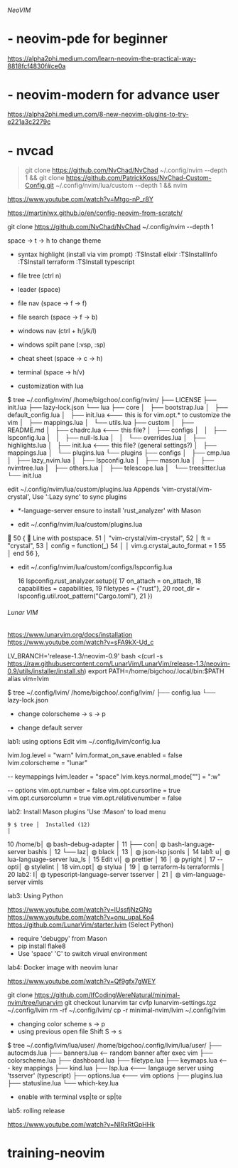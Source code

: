 ###### NeoVIM #####
# - neovim-pde for beginner
https://alpha2phi.medium.com/learn-neovim-the-practical-way-8818fcf4830f#ce0a
# - neovim-modern for advance user
https://alpha2phi.medium.com/8-new-neovim-plugins-to-try-e221a3c2279c
# - nvcad 
> git clone https://github.com/NvChad/NvChad ~/.config/nvim --depth 1 && git clone https://github.com/PatrickKoss/NvChad-Custom-Config.git ~/.config/nvim/lua/custom --depth 1 && nvim

https://www.youtube.com/watch?v=Mtgo-nP_r8Y

https://martinlwx.github.io/en/config-neovim-from-scratch/

git clone https://github.com/NvChad/NvChad ~/.config/nvim --depth 1

space -> t -> h to change theme

* syntax highlight (install via vim prompt)
:TSInstall elixir
:TSInstallInfo
:TSInstall terraform
:TSInstall typescript

* file tree (ctrl n)

* leader (space)

* file nav (space -> f -> f)
* file search (space -> f -> b)

* windows nav (ctrl + h/j/k/l)
* windows spilt pane (:vsp, :sp)

* cheat sheet (space -> c -> h)

* terminal (space -> h/v)

* customization with lua

$ tree ~/.config/nvim/
/home/bigchoo/.config/nvim/
├── LICENSE
├── init.lua
├── lazy-lock.json
└── lua
    ├── core
    │   ├── bootstrap.lua
    │   ├── default_config.lua
    │   ├── init.lua  <--- this is for vim.opt.* to customize the vim
    │   ├── mappings.lua
    │   └── utils.lua
    ├── custom
    │   ├── README.md
    │   ├── chadrc.lua  <--- this file?
    │   ├── configs
    │   │   ├── lspconfig.lua
    │   │   ├── null-ls.lua
    │   │   └── overrides.lua
    │   ├── highlights.lua
    │   ├── init.lua <--- this file? (general settings?)
    │   ├── mappings.lua
    │   └── plugins.lua
    └── plugins
        ├── configs
        │   ├── cmp.lua
        │   ├── lazy_nvim.lua
        │   ├── lspconfig.lua
        │   ├── mason.lua
        │   ├── nvimtree.lua
        │   ├── others.lua
        │   ├── telescope.lua
        │   └── treesitter.lua
        └── init.lua

 edit ~/.config/nvim/lua/custom/plugins.lua
  Appends 'vim-crystal/vim-crystal',
  Use ':Lazy sync' to sync plugins

* *-language-server
ensure to install 'rust_analyzer' with Mason

- edit ~/.config/nvim/lua/custom/plugins.lua

󰌵 50   {       Line with postspace.
  51   │ "vim-crystal/vim-crystal",
  52   │ ft = "crystal",
  53   │ config = function(_)
  54   │ │ vim.g.crystal_auto_format = 1
  55   │ end
  56   },

- edit ~/.config/nvim/lua/custom/configs/lspconfig.lua

  16 lspconfig.rust_analyzer.setup({
  17   on_attach = on_attach,
  18   capabilities = capabilities,
  19   filetypes = {"rust"},
  20   root_dir = lspconfig.util.root_pattern("Cargo.toml"),
  21 })

###### Lunar VIM ######

https://www.lunarvim.org/docs/installation
https://www.youtube.com/watch?v=sFA9kX-Ud_c

LV_BRANCH='release-1.3/neovim-0.9' bash <(curl -s https://raw.githubusercontent.com/LunarVim/LunarVim/release-1.3/neovim-0.9/utils/installer/install.sh)
export PATH=/home/bigchoo/.local/bin:$PATH
alias vim=lvim

$ tree ~/.config/lvim/
/home/bigchoo/.config/lvim/
├── config.lua
└── lazy-lock.json

* change colorscheme
<space> -> s -> p

* change default server

lab1: using options
Edit vim ~/.config/lvim/config.lua

lvim.log.level = "warn"
lvim.format_on_save.enabled = false
lvim.colorscheme = "lunar"

-- keymappings
lvim.leader = "space"
lvim.keys.normal_mode["<C-s>"] = ":w<cr>"

-- options
vim.opt.number = false
vim.opt.cursorline = true
vim.opt.cursorcolumn = true
vim.opt.relativenumber = false

lab2: Install Mason plugins 'Use :Mason' to load menu

    9 $ tree │  Installed (12)                                                                                          │
   10 /home/b│    ◍ bash-debug-adapter                                                                                  │
   11 ├── con│    ◍ bash-language-server bashls                                                                         │
   12 └── laz│    ◍ black                                                                                               │
   13        │    ◍ json-lsp jsonls                                                                                     │
   14 lab1: u│    ◍ lua-language-server lua_ls                                                                          │
   15 Edit vi│    ◍ prettier                                                                                            │
   16        │    ◍ pyright                                                                                             │
   17 -- opti│    ◍ stylelint                                                                                           │
   18 vim.opt│    ◍ stylua                                                                                              │
   19        │    ◍ terraform-ls terraformls                                                                            │
   20 lab2: I│    ◍ typescript-language-server tsserver                                                                 │
   21        │    ◍ vim-language-server vimls

lab3: Using Python

https://www.youtube.com/watch?v=lUssfjNzGNg
https://www.youtube.com/watch?v=onu_upaLKo4
https://github.com/LunarVim/starter.lvim (Select Python)

* require 'debugpy' from Mason
* pip install flake8
* Use 'space' 'C' to switch virual environment

lab4: Docker image with neovim lunar

https://www.youtube.com/watch?v=Qf9gfx7gWEY

git clone https://github.com/IfCodingWereNatural/minimal-nvim/tree/lunarvim
git checkout lunarvim
tar cvfp lunarvim-settings.tgz ~/.config/lvim
rm -rf ~/.config/lvim/
cp -r minimal-nvim/lvim ~/.config/lvim

- changing color scheme <space> s -> p
- using previous open file <space> Shift S -> s

$ tree ~/.config/lvim/lua/user/
/home/bigchoo/.config/lvim/lua/user/
├── autocmds.lua
├── banners.lua  <-- random banner after exec vim
├── colorscheme.lua
├── dashboard.lua
├── filetype.lua
├── keymaps.lua <--- key mappings
├── kind.lua
├── lsp.lua <--- langauge server using 'tsserver' (typescript)
├── options.lua <--- vim options
├── plugins.lua
├── statusline.lua
└── which-key.lua

- enable with terminal vsp|te or sp|te

lab5: rolling release

https://www.youtube.com/watch?v=NlRxRtGpHHk
# training-neovim
